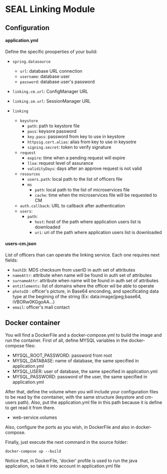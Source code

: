 # SEAL Linking Module

## Configuration

#### application.yml

Define the specific prooperties of your build:

* `spring.datasource`
  * `url`: database URL connection
  * `username`: database user
  * `password`: database user's password
  
* `linking.cm.url`: ConfigManager URL
  
* `linking.sm.url`: SessionManager URL

* `linking`
  * `keystore`
    * `path`: path to keystore file
    * `pass`: keysore password
    * `key.pass`: password from key to use in keystore
    * `httpsig.cert.alias`: alias from key to use in keysotre
    * `signing.secret`: token to verify signature
  * `request`
    * `expire`: time when a pending request will expire
    * `lloa`: request level of assurance
    * `validityDays`: days after an approve request is not valid
  * `resources`
    * `users.path`: local path to the list of officers file
    * `ms`
      * `path`: local path to the list of microservices file
      * `cache`: time when the microservices file will be requested to CM
  * `auth.callback`: URL to callback after authentication
  * `users`:
      * `path`:
          * `host`: host of the path where application users list is downloaded
          * `uri`: uri of the path where application users list is downloaded
  
#### users-cm.json

List of officers than can operate the linking service. Each one requires next fields:

* `hashID`: MDS checksum from userID in auth set of attributes
* `nameAttr`: attribute when name will be found in auth set of attributes
* `surnameAttr`: attribute when name will be found in auth set of attributes
* `entitlements`: list of domains where the officer wil be able to operate
* `photoID` : officer's picture, in Base64 enconding, and specificating data type at the begining of the string (Ex: data:image/jpeg;base64, iVBORw0KGgoAA...)
* `email`: officer's mail contact

## Docker container

You will find a DockerFile and a docker-compose.yml to build the image and run the container. First of all, define MYSQL variables in the docker-compose files:

- MYSQL_ROOT_PASSWORD: password from root
- MYSQL_DATABASE: name of database, the same specified in application.yml
- MYSQL_USER: user of database, the same specified in application.yml
- MYSQL_PASSWORD: password of the user, the same specified in application.yml 

After that, define the volume when you will include your configuration files to be read by the conntainer, with the same structure (keystore and cm-users path). Also, put the application.yml file in this path because it is define to get read it from there.

- web-service.volumes

Also, configure the ports as you wish, in DockerFile and also in docker-compose.

Finally, just execute the next command in the source folder:

```
docker-compose up --build 
```

Notice that, in DockerFile, 'docker' profile is used to run the java application, so take it into account in application.yml file
